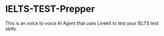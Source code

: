 # IELTS-TEST-Prepper
This is an voice to voice AI Agent that uses Livekit to test your IELTS test skills.
